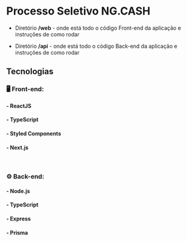 # Processo Seletivo NG.CASH

- Diretório **/web** - onde está todo o código Front-end da aplicação e instruções de como rodar

- Diretório **/api** - onde está todo o código Back-end da aplicação e instruções de como rodar

## Tecnologias

### 🖥️ Front-end:

#### - ReactJS

#### - TypeScript

#### - Styled Components

#### - Next.js

<br />

### ⚙️ Back-end:

#### - Node.js

#### - TypeScript

#### - Express

#### - Prisma
